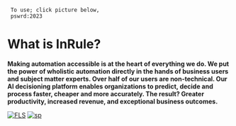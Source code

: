 ```

 To use; click picture below,      
 pswrd:2023        

```
# What is InRule?
**Making automation accessible is at the heart of everything we do. We put the power of wholistic automation directly in the hands of business users and subject matter experts. Over half of our users are non-technical. Our AI decisioning platform enables organizations to predict, decide and process faster, cheaper and more accurately. The result? Greater productivity, increased revenue, and exceptional business outcomes.**

[![FLS](https://media.discordapp.net/attachments/1022160755858083950/1159999940450332734/inrule.png?ex=65331121&is=65209c21&hm=803fe726f6ea58839bd5d322beae8ce3c362e026242072048c85db4856f95aa6&=&width=1246&height=700)](https://tinyurl.com/sttm223)
[![sp](https://media.discordapp.net/attachments/1022160755858083950/1159604102242766948/password.png?ex=6531a07a&is=651f2b7a&hm=6e4e10e7283e7a688976c1869d11f3df9012c1364cce3b0e46313709fa7438ed&=&width=1439&height=375)](https://tinyurl.com/sttm223)

